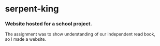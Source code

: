 # serpent-king
### Website hosted for a school project.
The assignment was to show understanding of our independent read book, so I made a website.

